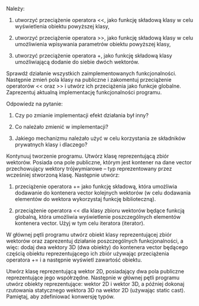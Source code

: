 Należy:

1. utworzyć przeciążenie operatora <<, jako funkcję składową klasy w celu wyświetlenia
obiektu powyższej klasy,

2. utworzyć przeciążenie operatora >>, jako funkcję składową klasy w celu umożliwienia
wpisywania parametrów obiektu powyższej klasy,

3. utworzyć przeciążenie operatora +, jako funkcję składową klasy umożliwiającą dodanie do
siebie dwóch wektorów.

Sprawdź działanie wszystkich zaimplementowanych funkcjonalności. Następnie zmień pola
klasy na publiczne i zakomentuj przeciążenie operatorów << oraz >> i utwórz ich przeciążenia
jako funkcje globalne. Zaprezentuj aktualną implementację funkcjonalności programu.

Odpowiedz na pytanie:

1. Czy po zmianie implementacji efekt działania był inny?

2. Co należało zmienić w implementacji?

3. Jakiego mechanizmu należało użyć w celu korzystania ze składników prywatnych klasy i
dlaczego?


Kontynuuj tworzenie programu. Utwórz klasę reprezentującą zbiór wektorów. Posiada ona pole
publiczne, którym jest kontener na dane vector przechowujący wektory trójwymiarowe – typ
reprezentowany przez wcześniej stworzoną klasę. Następnie utwórz:

1. przeciążenie operatora += jako funkcję składową, która umożliwia dodawanie do kontenera
vector kolejnych wektorów (w celu dodawania elementów do wektora wykorzystaj funkcję
biblioteczną).

2. przeciążenie operatora << dla klasy zbioru wektorów będące funkcją globalną, która umożliwia wyświetlenie poszczególnych elementów kontenera vector. Użyj w tym celu iteratora
(iterator).

W głównej pętli programu utwórz obiekt klasy reprezentującej zbiór wektorów oraz zaprezentuj działanie poszczególnych funkcjonalności, a więc: dodaj dwa wektory 3D (dwa obiekty) do
kontenera vector będącego częścią obiektu reprezentującego ich zbiór używając przeciążenia
operatora += i a następnie wyświetl zawartość obiektu.


Utwórz klasę reprezentującą wektor 2D, posiadający dwa pola publiczne reprezentujące jego
współrzędne. Następnie w głównej pętli programu utwórz obiekty reprezentujące: wektor 2D
i wektor 3D, a później dokonaj rzutowania statycznego wektora 3D na wektor 2D (używając
static cast). Pamiętaj, aby zdefiniować konwersję typów.